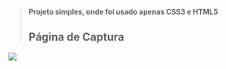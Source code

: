 > <b> Projeto simples, onde foi usado apenas CSS3 e HTML5 </b>
>## Página de Captura

![](./img.projeto/P%C3%A1gina%20de%20captura.png)
